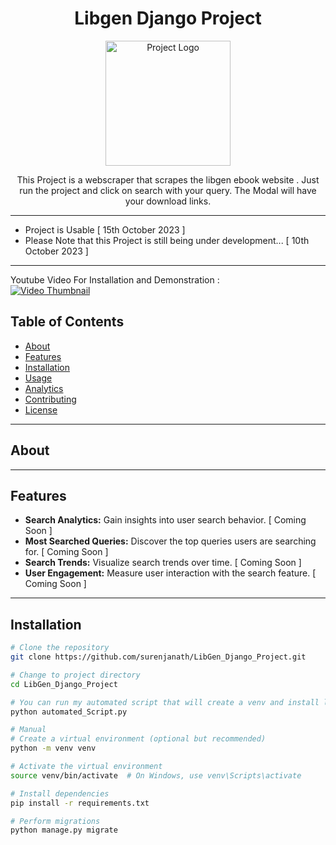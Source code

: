 <h1 align="center">Libgen Django Project</h1>

<p align="center">
  <img src="https://github.com/surenjanath/LibGen_Django_Project/assets/42503383/2b63fd97-9017-42f3-af68-c9d7a99e4bf3" alt="Project Logo" width="200" height="200">
</p>

<p align="center">
  This Project is a webscraper that scrapes the libgen ebook website . Just run the project and click on search with your query. The Modal will have your download links.
</p>

---
- Project is Usable [ 15th October 2023 ]
- Please Note that this Project is still being under development... [ 10th October 2023 ]
---
Youtube Video For Installation and Demonstration : <br>
[![Video Thumbnail](https://www.youtube.com/watch?v=WOva810AMw0)](https://www.youtube.com/watch?v=WOva810AMw0)

## Table of Contents

- [About](#about)
- [Features](#features)
- [Installation](#installation)
- [Usage](#usage)
- [Analytics](#analytics)
- [Contributing](#contributing)
- [License](#license)

---

## About



---

## Features

- **Search Analytics:** Gain insights into user search behavior. [ Coming Soon ]
- **Most Searched Queries:** Discover the top queries users are searching for. [ Coming Soon ]
- **Search Trends:** Visualize search trends over time. [ Coming Soon ]
- **User Engagement:** Measure user interaction with the search feature. [ Coming Soon ]


---

## Installation



```bash
# Clone the repository
git clone https://github.com/surenjanath/LibGen_Django_Project.git

# Change to project directory
cd LibGen_Django_Project

# You can run my automated script that will create a venv and install libraries and also run the project.
python automated_Script.py

# Manual
# Create a virtual environment (optional but recommended)
python -m venv venv

# Activate the virtual environment
source venv/bin/activate  # On Windows, use venv\Scripts\activate

# Install dependencies
pip install -r requirements.txt

# Perform migrations
python manage.py migrate
